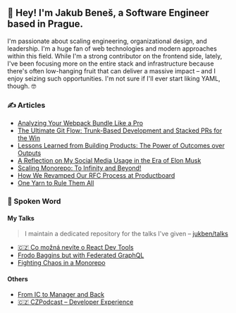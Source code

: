 ## 👋 Hey! I'm Jakub Beneš, a Software Engineer based in Prague.

I'm passionate about scaling engineering, organizational design, and leadership. I'm a huge fan of web technologies and modern approaches within this field. While I'm a strong contributor on the frontend side, lately, I've been focusing more on the entire stack and infrastructure because there's often low-hanging fruit that can deliver a massive impact – and I enjoy seizing such opportunities. I'm not sure if I'll ever start liking YAML, though. 🤓

### ✍️ Articles
<!-- last–articles/start --> 
- [Analyzing Your Webpack Bundle Like a Pro](https://jukben.codes/analyzing-your-webpack-bundle-like-a-pro)
- [The Ultimate Git Flow: Trunk-Based Development and Stacked PRs for the Win](https://jukben.codes/the-ultimate-git-flow-trunk-based-development-and-stacked-prs-for-the-win)
- [Lessons Learned from Building Products: The Power of Outcomes over Outputs](https://jukben.codes/lessons-learned-from-building-products-the-power-of-outcomes-over-outputs)
- [A Reflection on My Social Media Usage in the Era of Elon Musk](https://jukben.codes/a-reflection-on-my-social-media-usage-in-the-era-of-elon-musk)
- [Scaling Monorepo: To Infinity and Beyond!](https://jukben.codes/scaling-monorepo-to-infinity-and-beyond)
- [How We Revamped Our RFC Process at Productboard](https://jukben.codes/how-we-revamped-our-rfc-process-at-productboard)
- [One Yarn to Rule Them All](https://jukben.codes/one-yarn-to-rule-them-all)
<!-- last–articles/end --> 

### 🎤 Spoken Word

#### My Talks
> I maintain a dedicated repository for the talks I've given – [jukben/talks](https://github.com/jukben/talks)

- [🇨🇿 Co možná nevíte o React Dev Tools](https://www.youtube.com/watch?v=yG7yhaGQqg4)
- [Frodo Baggins but with Federated GraphQL](https://www.youtube.com/watch?v=2pNw4dKxFrk)
- [Fighting Chaos in a Monorepo](https://www.youtube.com/watch?v=qjcwXQCxQb4)

#### Others
- [From IC to Manager and Back](https://www.youtube.com/watch?v=RGyCmnO7iUk)
- [🇨🇿 CZPodcast – Developer Experience](https://open.spotify.com/episode/1se7TC0Ck8cNSHwarhE05r?si=8f5a5c5179104bf5)
